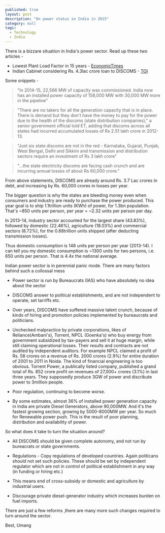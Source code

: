 ```yaml
---
published: true 
layout: post
description: "On power status in India in 2015"
category: null
tags: 
  - Technology
  - India
---
```


There is a bizzare situation in India's power sector. Read up these two articles -

* Lowest Plant Load Factor in 15 years - [EconomicTimes]
* Indian Cabinet considering Rs. 4.3lac crore loan to DISCOMS - [TOI]

Some snippets -

>"In 2014-15, 22,566 MW of capacity was commissioned. India now has an installed power capacity of 158,000 MW with 30,000 MW more in the pipeline"

>"There are no takers for all the generation capacity that is in place. There is demand but they don't have the money to pay for the power due to the health of the discoms (state distribution companies)," a senior government official told ET, adding that discoms across all states had incurred accumulated losses of Rs 2.51 lakh crore in 2012-13. 

>"Just six state discoms are not in the red - Karnataka, Gujarat, Punjab, West Bengal, Delhi and Sikkim and transmission and distribution sectors require an investment of Rs 3 lakh crore" 

>"...the state electricity discoms are facing cash crunch and are incurring annual losses of about Rs 60,000 crore."


From above statements, DISCOMS are already around Rs. 3.7 Lac crores in debt, and increasing by Rs. 60,000 crores in losses per year. 

The bigger question is why the states are bleeding money even when consumers and industry are ready to purchase the power produced. This year goal is to ship 1.1trillion units (KWh) of power, for 1.3bn population. That's ~850 units per person, per year = ~2.32 units per person per day.

In 2013-14, industry sector accounted for the largest share (43.83%), followed by domestic (22.46%), agriculture (18.03%) and commercial sectors (8.72%), for the 0.88trillion units shipped (after deducting transmission losses).

Thus domestic consumption is 148 units per person per year (2013-14). I can tell you my domestic consumption is ~1300 units for two persons, i.e. 650 units per person. That is 4.4x the national average.

Indian power sector is in perennial panic mode. There are many factors behind such a collossal mess

* Power sector is run by Bureaucrats (IAS) who have absolutely no idea about the sector

* DISCOMS answer to political establishments, and are not independent to operate, set tarriffs etc.

* Over years, DISCOMS have suffered massive talent crunch, because of kinds of hiring and promotion policies implemented by bureaucrats and politicians. 

* Unchecked malpractice by private corporations, likes of Reliance(Ambani's), Torrent, NPCL (Goenka's) who buy energy from government subsidized by tax-payers and sell it at huge margin, while still claiming operational losses. Their results and contracts are not audited by independent auditors. For example NPCL claimed a profit of Rs. 58 crores on a revenue of Rs. 2000 crores (2.9%) for entire duration of 2001 to 2011 in Noida. The kind of financial engineering is too obvious. Torrent Power, a publically listed company, published a grand total of Rs. 852 crore profit on revenues of 27,000+ crores (3.1%) in last three years. They supposedly produce 3GW of power and discribute power to 3million people. 

* Poor regulation, continuing to become worse.

* By some estimates, almost 36% of installed power generation capacity in India are private Diesel Generators, above 90,000MW. And it's the fastest growing section, growing by 5000-8000MW per year. So much for Renewable power push. This is the result of poor planning, distribution and availability of power.

So what does it take to turn the situation around? 

* All DISCOMS should be given complete autonomy, and not run by bureacrats or state governments.

* Regulations - Copy regulations of developed countries. Again politicans should not set such policies. These should be set by independent regulator which are not in control of political establishment in any way (in funding or hiring etc.)

* This means end of cross-subsidy or domestic and agriculture by industrial users.

* Discourage private diesel-generator industry which increases burden on fuel imports.

There are just a few reforms ,there are many more such changes required to turn around the sector.

Best, Umang


[EconomicTimes]:http://economictimes.indiatimes.com/industry/energy/power/india-sees-lowest-plant-load-factor-in-15-years-power-capacities-operating-at-65/articleshow/47463610.cms
[TOI]:http://timesofindia.indiatimes.com/business/india-business/Cabinet-to-consider-Rs-4-3-lakh-crore-loan-recast-of-discoms/articleshow/49215184.cms
